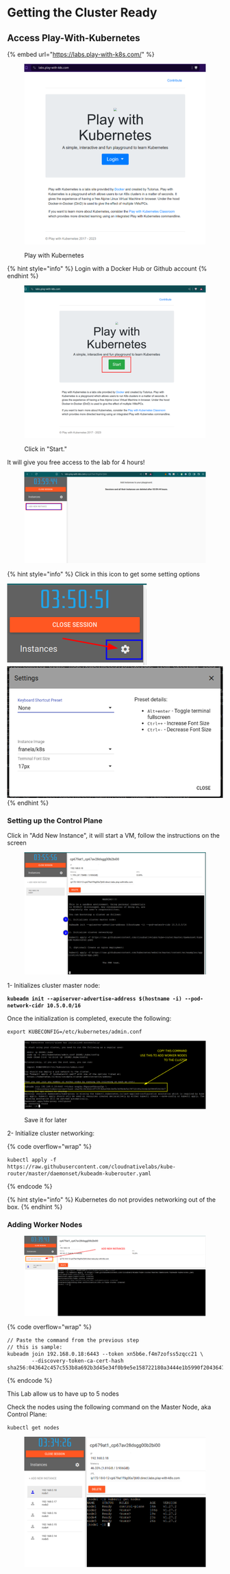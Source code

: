 # Getting the Cluster Ready

## Access Play-With-Kubernetes

{% embed url="https://labs.play-with-k8s.com/" %}

<figure><img src=".gitbook/assets/image.png" alt=""><figcaption><p>Play with Kubernetes</p></figcaption></figure>

{% hint style="info" %}
Login with a Docker Hub or Github account
{% endhint %}

<figure><img src=".gitbook/assets/image (2).png" alt=""><figcaption><p>Click in "Start."</p></figcaption></figure>

It will give you free access to the lab for 4 hours!

<figure><img src=".gitbook/assets/image (3).png" alt=""><figcaption></figcaption></figure>

{% hint style="info" %}
Click in this icon to get some setting options

<img src=".gitbook/assets/image (5).png" alt="" data-size="original"><img src=".gitbook/assets/image (6).png" alt="" data-size="original">
{% endhint %}

### Setting up the Control Plane

Click in "Add New Instance", it will start a VM, follow the instructions on the screen

<figure><img src=".gitbook/assets/image (4).png" alt=""><figcaption></figcaption></figure>

1- Initializes cluster master node:

<pre data-overflow="wrap"><code><strong>kubeadm init --apiserver-advertise-address $(hostname -i) --pod-network-cidr 10.5.0.0/16
</strong></code></pre>

Once the initialization is completed, execute the following:

```
export KUBECONFIG=/etc/kubernetes/admin.conf
```

<figure><img src=".gitbook/assets/image (8).png" alt=""><figcaption><p>Save it for later</p></figcaption></figure>

2- Initialize cluster networking:

{% code overflow="wrap" %}
```
kubectl apply -f https://raw.githubusercontent.com/cloudnativelabs/kube-router/master/daemonset/kubeadm-kuberouter.yaml
```
{% endcode %}

{% hint style="info" %}
Kubernetes do not provides networking out of the box.
{% endhint %}

### Adding Worker Nodes

<figure><img src=".gitbook/assets/image (9).png" alt=""><figcaption></figcaption></figure>

{% code overflow="wrap" %}
```
// Paste the command from the previous step
// this is sample:
kubeadm join 192.168.0.18:6443 --token xn5b6e.f4m7zofss5zqcc21 \
        --discovery-token-ca-cert-hash sha256:043642c457c553b8a692b3d45e34f0b9e5e158722180a3444e1b5990f2043647
```
{% endcode %}



This Lab allow us to have up to 5 nodes

Check the nodes using the following command  on the Master Node, aka Control Plane:

```
kubectl get nodes
```

<figure><img src=".gitbook/assets/image (10).png" alt=""><figcaption></figcaption></figure>

